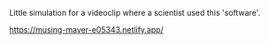 Little simulation for a videoclip where a scientist used this 'software'.

https://musing-mayer-e05343.netlify.app/
